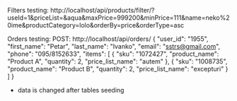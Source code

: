 Filters testing:
http://localhost/api/products/filter/?useId=1&priceList=&aqua&maxPrice=999200&minPrice=111&name=neko%20ime&productCategory=lolo&orderBy=price&orderType=asc

Orders testing:
POST: http://localhost/api/orders/
{
   "user_id": "1955",
   "first_name": "Petar",
   "last_name": "Ivanko",
   "email": "sstrs@gmail.com",
   "phone": "095/8152633",
   "items": [
      {
        "sku": "1072427",
        "product_name": "Product A",
        "quantity": 2,
        "price_list_name": "autem"
      },
      {
        "sku": "1008735",
        "product_name": "Product B",
        "quantity": 2,
        "price_list_name": "excepturi"
      }
    ]
}

- data is changed after tables seeding